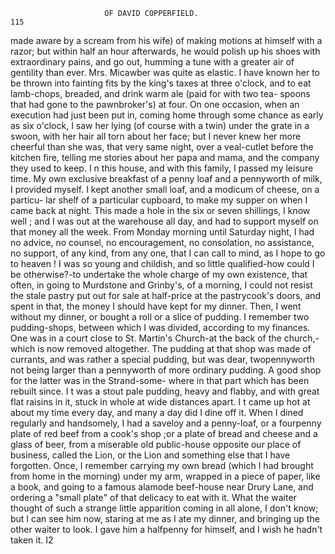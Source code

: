                         OF DAVID COPPERFIELD.                          115
made aware by a scream from his wife) of making motions at himself with
a razor; but within half an hour afterwards, he would polish up his shoes
with extraordinary pains, and go out, humming a tune with a greater air
of gentility than ever. Mrs. Micawber was quite as elastic. I have known
her to be thrown into fainting fits by the king's taxes at three o'clock, and
to eat lamb-chops, breaded, and drink warm ale (paid for with two tea-
spoons that had gone to the pawnbroker's) at four. On one occasion,
when an execution had just been put in, coming home through some
chance as early as six o'clock, I saw her lying (of course with a twin)
under the grate in a swoon, with her hair all torn about her face; but
I never knew her more cheerful than she was, that very same night, over
a veal-cutlet before the kitchen fire, telling me stories about her papa and
mama, and the company they used to keep.
   I n this house, and with this family, I passed my leisure time. My own
exclusive breakfast of a penny loaf and a pennyworth of milk, I provided
myself. I kept another small loaf, and a modicum of cheese, on a particu-
lar shelf of a particular cupboard, to make my supper on when I came back
at night. This made a hole in the six or seven shillings, I know well ; and
I was out at the warehouse all day, and had to support myself on that
money all the week. From Monday morning until Saturday night, I had
no advice, no counsel, no encouragement, no consolation, no assistance, no
support, of any kind, from any one, that I can call to mind, as I hope to
go to heaven !
   I was so young and childish, and so little qualified-how could I be
otherwise?-to undertake the whole charge of my own existence, that
often, in going to Murdstone and Grinby's, of a morning, I could not resist
the stale pastry put out for sale at half-price at the pastrycook's doors,
and spent in that, the money I should have kept for my dinner. Then,
I went without my dinner, or bought a roll or a slice of pudding. I
remember two pudding-shops, between which I was divided, according
to my finances. One was in a court close to St. Martin's Church-at the
back of the church,-which is now removed altogether. The pudding at
that shop was made of currants, and was rather a special pudding, but
was dear, twopennyworth not being larger than a pennyworth of more
ordinary pudding. A good shop for the latter was in the Strand-some-
where in that part which has been rebuilt since. I t was a stout pale
pudding, heavy and flabby, and with great flat raisins in it, stuck in whole
at wide distances apart. I t came up hot at about my time every day, and
many a day did I dine off it. When I dined regularly and handsomely, I had
a saveloy and a penny-loaf, or a fourpenny plate of red beef from a cook's
shop ;or a plate of bread and cheese and a glass of beer, from a miserable
old public-house opposite our place of business, called the Lion, or the
Lion and something else that I have forgotten. Once, I remember
carrying my own bread (which I had brought from home in the morning)
under my arm, wrapped in a piece of paper, like a book, and going to a
famous alamode beef-house near Drury Lane, and ordering a "small plate"
of that delicacy to eat with it. What the waiter thought of such a
strange little apparition coming in all alone, I don't know; but I can see
him now, staring at me as I ate my dinner, and bringing up the other
waiter to look. I gave him a halfpenny for himself, and I wish he hadn't
taken it.
                                      I2
